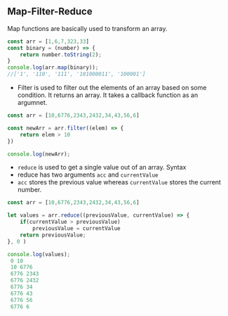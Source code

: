 ## Map-Filter-Reduce

Map functions are basically used to transform an array. 
```js
const arr = [1,6,7,323,33]
const binary = (number) => {
    return number.toString(2);
}
console.log(arr.map(binary));
//['1', '110', '111', '101000011', '100001']
```

- Filter is used to filter out the elements of an array based on some condition. It returns an array.
It takes a callback function as an argumnet. 

```js
const arr = [10,6776,2343,2432,34,43,56,6]

const newArr = arr.filter((elem) => {
    return elem > 10 
})

console.log(newArr);
```

- ``reduce`` is used to get a single value out of an array. 
Syntax
- reduce has two arguments ``acc`` and ``currentValue`` 
- ``acc`` stores the previous value whereas ``currentValue`` stores the current number. 
```js
const arr = [10,6776,2343,2432,34,43,56,6]

let values = arr.reduce((previousValue, currentValue) => {
    if(currentValue > previousValue) 
        previousValue = currentValue
    return previousValue;
}, 0 )

console.log(values); 
 0 10
​ 10 6776
​ 6776 2343
​ 6776 2432
​ 6776 34
​ 6776 43
​ 6776 56
​ 6776 6
```
